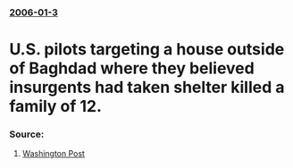 ### [2006-01-3](/news/2006/01/3/index.md)

#  U.S. pilots targeting a house outside of Baghdad where they believed insurgents had taken shelter killed a family of 12. 




### Source:

1. [Washington Post](http://www.washingtonpost.com/wp-dyn/content/article/2006/01/03/AR2006010300524.html?sub=AR)
